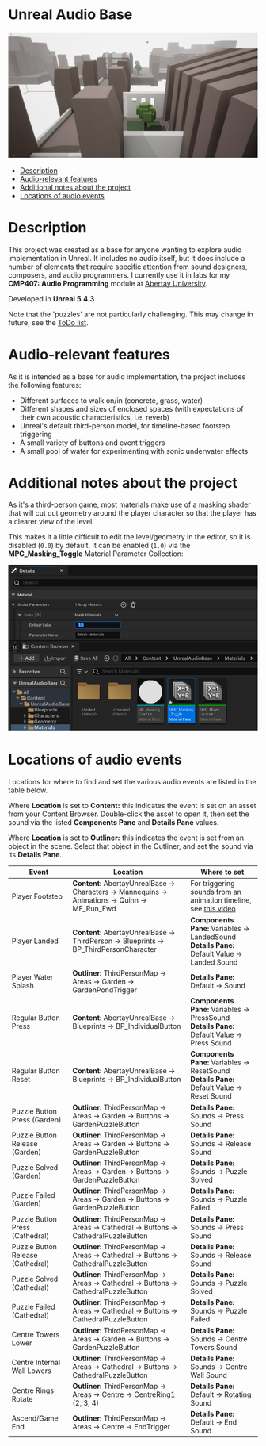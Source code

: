 ﻿# Unreal Audio Base
![Editor screenshot of the project](https://raw.githubusercontent.com/NiallMoody/UnrealAudioBase/main/Docs/Screenshot.jpg)

- [Description](#description)
- [Audio-relevant features](#audio-relevant-features)
- [Additional notes about the project](#additional-notes-about-the-project)
- [Locations of audio events](#locations-of-audio-events)

# Description

This project was created as a base for anyone wanting to explore audio implementation in Unreal. It includes no audio itself, but it does include a number of elements that require specific attention from sound designers, composers, and audio programmers. I currently use it in labs for my **CMP407: Audio Programming** module at [Abertay University](https://www.abertay.ac.uk/).

Developed in **Unreal 5.4.3**

Note that the 'puzzles' are not particularly challenging. This may change in future, see the [ToDo list](https://github.com/NiallMoody/UnrealAudioBase/blob/main/ToDo.md).

# Audio-relevant features

As it is intended as a base for audio implementation, the project includes the following features:

- Different surfaces to walk on/in (concrete, grass, water)
- Different shapes and sizes of enclosed spaces (with expectations of their own acoustic characteristics, i.e. reverb)
- Unreal's default third-person model, for timeline-based footstep triggering
- A small variety of buttons and event triggers
- A small pool of water for experimenting with sonic underwater effects

# Additional notes about the project
As it's a third-person game, most materials make use of a masking shader that will cut out geometry around the player character so that the player has a clearer view of the level.

This makes it a little difficult to edit the level/geometry in the editor, so it is disabled (`0.0`) by default. It can be enabled (`1.0`) via the **MPC_Masking_Toggle** Material Parameter Collection:

![Screenshot of the location of MPC_Masking_Toggle](https://raw.githubusercontent.com/NiallMoody/UnrealAudioBase/main/Docs/MaskingToggleLocation.png)

# Locations of audio events

Locations for where to find and set the various audio events are listed in the table below.

Where **Location** is set to **Content:** this indicates the event is set on an asset from your Content Browser. Double-click the asset to open it, then set the sound via the listed **Components Pane** and **Details Pane** values.

Where **Location** is set to **Outliner:** this indicates the event is set from an object in the scene. Select that object in the Outliner, and set the sound via its **Details Pane**.

|Event|Location|Where to set|
|-----|--------|------------|
|Player Footstep|**Content:** AbertayUnrealBase → Characters → Mannequins → Animations → Quinn → MF_Run_Fwd|For triggering sounds from an animation timeline, see [this video](https://www.youtube.com/watch?v=2Su20IGg0tw)|
|Player Landed|**Content:** AbertayUnrealBase → ThirdPerson → Blueprints → BP_ThirdPersonCharacter|**Components Pane:** Variables → LandedSound<br/>**Details Pane:** Default Value → Landed Sound|
|Player Water Splash|**Outliner:** ThirdPersonMap → Areas → Garden → GardenPondTrigger|**Details Pane:** Default → Sound|
|Regular Button Press|**Content:** AbertayUnrealBase → Blueprints → BP_IndividualButton|**Components Pane:** Variables → PressSound<br/>**Details Pane:** Default Value → Press Sound|
|Regular Button Reset|**Content:** AbertayUnrealBase → Blueprints → BP_IndividualButton|**Components Pane:** Variables → ResetSound<br/>**Details Pane:** Default Value → Reset Sound|
|Puzzle Button Press (Garden)|**Outliner:** ThirdPersonMap → Areas → Garden → Buttons → GardenPuzzleButton|**Details Pane:** Sounds → Press Sound|
|Puzzle Button Release (Garden)|**Outliner:** ThirdPersonMap → Areas → Garden → Buttons → GardenPuzzleButton|**Details Pane:** Sounds → Release Sound|
|Puzzle Solved (Garden)|**Outliner:** ThirdPersonMap → Areas → Garden → Buttons → GardenPuzzleButton|**Details Pane:** Sounds → Puzzle Solved|
|Puzzle Failed (Garden)|**Outliner:** ThirdPersonMap → Areas → Garden → Buttons → GardenPuzzleButton|**Details Pane:** Sounds → Puzzle Failed|
|Puzzle Button Press (Cathedral)|**Outliner:** ThirdPersonMap → Areas → Cathedral → Buttons → CathedralPuzzleButton|**Details Pane:** Sounds → Press Sound|
|Puzzle Button Release (Cathedral)|**Outliner:** ThirdPersonMap → Areas → Cathedral → Buttons → CathedralPuzzleButton|**Details Pane:** Sounds → Release Sound|
|Puzzle Solved (Cathedral)|**Outliner:** ThirdPersonMap → Areas → Cathedral → Buttons → CathedralPuzzleButton|**Details Pane:** Sounds → Puzzle Solved|
|Puzzle Failed (Cathedral)|**Outliner:** ThirdPersonMap → Areas → Cathedral → Buttons → CathedralPuzzleButton|**Details Pane:** Sounds → Puzzle Failed|
|Centre Towers Lower|**Outliner:** ThirdPersonMap → Areas → Garden → Buttons → GardenPuzzleButton|**Details Pane:** Sounds → Centre Towers Sound|
|Centre Internal Wall Lowers|**Outliner:** ThirdPersonMap → Areas → Cathedral → Buttons → CathedralPuzzleButton|**Details Pane:** Sounds → Centre Wall Sound|
|Centre Rings Rotate|**Outliner:** ThirdPersonMap → Areas → Centre → CentreRing1 (2, 3, 4)|**Details Pane:** Default → Rotating Sound|
|Ascend/Game End|**Outliner:** ThirdPersonMap → Areas → Centre → EndTrigger|**Details Pane:** Default → End Sound|

